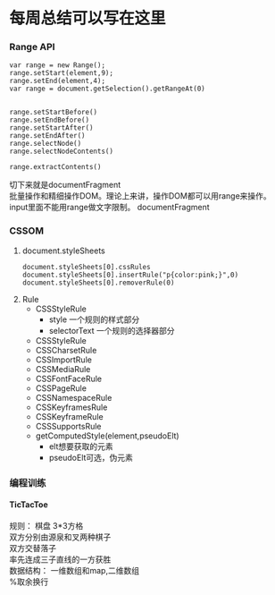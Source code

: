 # 每周总结可以写在这里

### Range API
```
var range = new Range();
range.setStart(element,9);
range.setEnd(element,4);
var range = document.getSelection().getRangeAt(0)


range.setStartBefore()
range.setEndBefore()
range.setStartAfter()
range.setEndAfter()
range.selectNode()
range.selectNodeContents()

range.extractContents()

```
切下来就是documentFragment  
批量操作和精细操作DOM。理论上来讲，操作DOM都可以用range来操作。
input里面不能用range做文字限制。
documentFragment

### CSSOM
1. document.styleSheets
   ```
   document.styleSheets[0].cssRules
   document.styleSheets[0].insertRule("p{color:pink;}",0)
   document.styleSheets[0].removerRule(0)
   ```
2. Rule
   + CSSStyleRule
        + style 一个规则的样式部分
        + selectorText 一个规则的选择器部分
   + CSSStyleRule
   + CSSCharsetRule
   + CSSImportRule
   + CSSMediaRule
   + CSSFontFaceRule
   + CSSPageRule
   + CSSNamespaceRule
   + CSSKeyframesRule
   + CSSKeyframeRule
   + CSSSupportsRule
    + getComputedStyle(element,pseudoElt)
        + elt想要获取的元素
        + pseudoElt可选，伪元素

### 编程训练
#### TicTacToe
规则：
棋盘  3*3方格  
双方分别由源泉和叉两种棋子  
双方交替落子  
率先连成三子直线的一方获胜  
数据结构： 一维数组和map,二维数组  
%取余换行